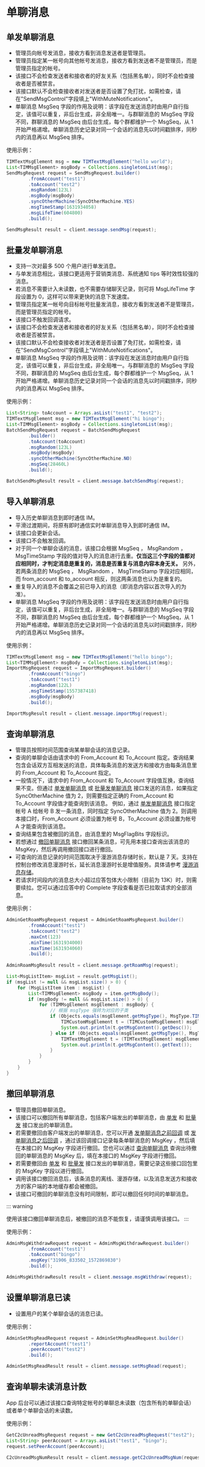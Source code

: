 # 单聊消息

## 单发单聊消息

- 管理员向帐号发消息，接收方看到消息发送者是管理员。
- 管理员指定某一帐号向其他帐号发消息，接收方看到发送者不是管理员，而是管理员指定的帐号。
- 该接口不会检查发送者和接收者的好友关系（包括黑名单），同时不会检查接收者是否被禁言。
- 该接口默认不会检查接收者对发送者是否设置了免打扰，如需检查，请在"SendMsgControl"字段填上"WithMuteNotifications"。
- 单聊消息 MsgSeq 字段的作用及说明：该字段在发送消息时由用户自行指定，该值可以重复，非后台生成，非全局唯一。与群聊消息的 MsgSeq 字段不同，群聊消息的 MsgSeq 由后台生成，每个群都维护一个 MsgSeq，从 1 开始严格递增。单聊消息历史记录对同一个会话的消息先以时间戳排序，同秒内的消息再以 MsgSeq 排序。

使用示例：

```java
TIMTextMsgElement msg = new TIMTextMsgElement("hello world");
List<TIMMsgElement> msgBody = Collections.singletonList(msg);
SendMsgRequest request = SendMsgRequest.builder()
        .fromAccount("test1")
        .toAccount("test2")
        .msgRandom(123L)
        .msgBody(msgBody)
        .syncOtherMachine(SyncOtherMachine.YES)
        .msgTimeStamp(1631934058)
        .msgLifeTime(604800)
        .build();

SendMsgResult result = client.message.sendMsg(request);
```

## 批量发单聊消息

- 支持一次对最多 500 个用户进行单发消息。
- 与单发消息相比，该接口更适用于营销类消息、系统通知 tips 等时效性较强的消息。
- 若消息不需要计入未读数，也不需要存储聊天记录，则可将 MsgLifeTime 字段设置为 0，这样可以带来更快的消息下发速度。
- 管理员指定某一帐号向目标帐号批量发消息，接收方看到发送者不是管理员，而是管理员指定的帐号。
- 该接口不触发回调请求。
- 该接口不会检查发送者和接收者的好友关系（包括黑名单），同时不会检查接收者是否被禁言。
- 该接口默认不会检查接收者对发送者是否设置了免打扰，如需检查，请在"SendMsgControl"字段填上"WithMuteNotifications"。
- 单聊消息 MsgSeq 字段的作用及说明：该字段在发送消息时由用户自行指定，该值可以重复，非后台生成，非全局唯一。与群聊消息的 MsgSeq 字段不同，群聊消息的 MsgSeq 由后台生成，每个群都维护一个 MsgSeq，从 1 开始严格递增。单聊消息历史记录对同一个会话的消息先以时间戳排序，同秒内的消息再以 MsgSeq 排序。

使用示例：

```java
List<String> toAccount = Arrays.asList("test1", "test2");
TIMTextMsgElement msg = new TIMTextMsgElement("hi bingo");
List<TIMMsgElement> msgBody = Collections.singletonList(msg);
BatchSendMsgRequest request = BatchSendMsgRequest
        .builder()
        .toAccount(toAccount)
        .msgRandom(123L)
        .msgBody(msgBody)
        .syncOtherMachine(SyncOtherMachine.NO)
        .msgSeq(28460L)
        .build();

BatchSendMsgResult result = client.message.batchSendMsg(request);
```

## 导入单聊消息

- 导入历史单聊消息到即时通信 IM。
- 平滑过渡期间，将原有即时通信实时单聊消息导入到即时通信 IM。
- 该接口会更新会话。
- 该接口不会触发回调。
- 对于同一个单聊会话的消息，该接口会根据 MsgSeq ， MsgRandom ， MsgTimeStamp 字段的值对导入的消息进行去重。**仅当这三个字段的值都对应相同时，才判定消息是重复的，消息是否重复与消息内容本身无关。** 另外，若两条消息的 MsgSeq ， MsgRandom ， MsgTimeStamp 字段对应相同，而 from_account 和 to_account 相反，则这两条消息也认为是重复的。
- 重复导入的消息不会覆盖之前已导入的消息（即消息内容以首次导入的为准）。
- 单聊消息 MsgSeq 字段的作用及说明：该字段在发送消息时由用户自行指定，该值可以重复，非后台生成，非全局唯一。与群聊消息的 MsgSeq 字段不同，群聊消息的 MsgSeq 由后台生成，每个群都维护一个 MsgSeq，从 1 开始严格递增。单聊消息历史记录对同一个会话的消息先以时间戳排序，同秒内的消息再以 MsgSeq 排序。

使用示例：

```java
TIMTextMsgElement msg = new TIMTextMsgElement("hello bingo");
List<TIMMsgElement> msgBody = Collections.singletonList(msg);
ImportMsgRequest request = ImportMsgRequest.builder()
        .fromAccount("bingo")
        .toAccount("test1")
        .msgRandom(122L)
        .msgTimeStamp(1557387418)
        .msgBody(msgBody)
        .build();

ImportMsgResult result = client.message.importMsg(request);
```

## 查询单聊消息

- 管理员按照时间范围查询某单聊会话的消息记录。
- 查询的单聊会话由请求中的 From_Account 和 To_Account 指定。查询结果包含会话双方互相发送的消息，具体每条消息的发送方和接收方由每条消息里的 From_Account 和 To_Account 指定。
- 一般情况下，请求中的 From_Account 和 To_Account 字段值互换，查询结果不变。但通过 [单发单聊消息](#单发单聊消息) 或 [批量发单聊消息](#批量发单聊消息) 接口发送的消息，如果指定 SyncOtherMachine 值为 2，则需要指定正确的 From_Account 和 To_Account 字段值才能查询到该消息。
  例如，通过 [单发单聊消息](#单发单聊消息) 接口指定帐号 A 给帐号 B 发一条消息，同时指定 SyncOtherMachine 值为 2。则调用本接口时，From_Account 必须设置为帐号 B，To_Account 必须设置为帐号 A 才能查询到该消息。
- 查询结果包含被撤回的消息，由消息里的 MsgFlagBits 字段标识。
- 若想通过 [撤回单聊消息](#撤回单聊消息) 接口撤回某条消息，可先用本接口查询出该消息的 MsgKey，然后再调用撤回接口进行撤回。
- 可查询的消息记录的时间范围取决于漫游消息存储时长，默认是 7 天。支持在控制台修改消息漫游时长，延长消息漫游时长是增值服务。具体请参考 [漫游消息存储](https://cloud.tencent.com/document/product/269/3571#.E6.BC.AB.E6.B8.B8.E6.B6.88.E6.81.AF.E5.AD.98.E5.82.A8)。
- 若请求时间段内的消息总大小超过应答包体大小限制（目前为 13K）时，则需要续拉。您可以通过应答中的 Complete 字段查看是否已拉取请求的全部消息。

使用示例：

```java
AdminGetRoamMsgRequest request = AdminGetRoamMsgRequest.builder()
        .fromAccount("test1")
        .toAccount("test2")
        .maxCnt(123)
        .minTime(1631934000)
        .maxTime(1631934060)
        .build();
        
AdminRoamMsgResult result = client.message.getRoamMsg(request);

List<MsgListItem> msgList = result.getMsgList();
if (msgList != null && msgList.size() > 0) {
    for (MsgListItem item : msgList) {
        List<TIMMsgElement> msgBody = item.getMsgBody();
        if (msgBody != null && msgList.size() > 0) {
            for (TIMMsgElement msgElement : msgBody) {
                // 根据 msgType 强转为对应的子类
                if (Objects.equals(msgElement.getMsgType(), MsgType.TIM_CUSTOM_ELEM)) {
                    TIMCustomMsgElement t = (TIMCustomMsgElement) msgElement;
                    System.out.println(t.getMsgContent().getDesc());
                } else if (Objects.equals(msgElement.getMsgType(), MsgType.TIM_TEXT_ELEM)) {
                    TIMTextMsgElement t = (TIMTextMsgElement) msgElement;
                    System.out.println(t.getMsgContent().getText());
                }
            }
        }
    }
}
```

## 撤回单聊消息

- 管理员撤回单聊消息。
- 该接口可以撤回所有单聊消息，包括客户端发出的单聊消息，由 [单发](#单发单聊消息) 和 [批量发](#批量发单聊消息) 接口发出的单聊消息。
- 若需要撤回由客户端发出的单聊消息，您可以开通 [发单聊消息之前回调](https://cloud.tencent.com/document/product/269/38980) 或 [发单聊消息之后回调](https://cloud.tencent.com/document/product/269/38980) ，通过该回调接口记录每条单聊消息的 MsgKey ，然后填在本接口的 MsgKey 字段进行撤回。您也可以通过 [查询单聊消息](#查询单聊消息) 查询出待撤回的单聊消息的 MsgKey 后，填在本接口的 MsgKey 字段进行撤回。
- 若需要撤回由 [单发](#单发单聊消息) 和 [批量发](#批量发单聊消息) 接口发出的单聊消息，需要记录这些接口回包里的 MsgKey 字段以进行撤回。
- 调用该接口撤回消息后，该条消息的离线、漫游存储，以及消息发送方和接收方的客户端的本地缓存都会被撤回。
- 该接口可撤回的单聊消息没有时间限制，即可以撤回任何时间的单聊消息。

::: warning

使用该接口撤回单聊消息后，被撤回的消息不能恢复，请谨慎调用该接口。
:::

使用示例：

```java
AdminMsgWithdrawRequest request = AdminMsgWithdrawRequest.builder()
        .fromAccount("test1")
        .toAccount("bingo")
        .msgKey("31906_833502_1572869830")
        .build();

AdminMsgWithdrawResult result = client.message.msgWithdraw(request);
```

## 设置单聊消息已读

- 设置用户的某个单聊会话的消息已读。

使用示例：

```java
AdminSetMsgReadRequest request = AdminSetMsgReadRequest.builder()
        .reportAccount("test1")
        .peerAccount("test2")
        .build();

AdminSetMsgReadResult result = client.message.setMsgRead(request);
```

## 查询单聊未读消息计数

App 后台可以通过该接口查询特定帐号的单聊总未读数（包含所有的单聊会话）或者单个单聊会话的未读数。

使用示例：

```java
GetC2cUnreadMsgRequest request = new GetC2cUnreadMsgRequest("test2");
List<String> peerAccount = Arrays.asList("test1", "bingo");
request.setPeerAccount(peerAccount);

C2cUnreadMsgNumResult result = client.message.getC2cUnreadMsgNum(request);
```
